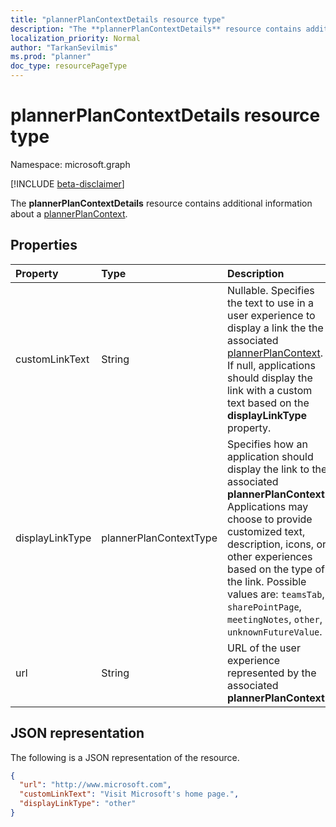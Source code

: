 ```yaml
---
title: "plannerPlanContextDetails resource type"
description: "The **plannerPlanContextDetails** resource contains additional information about a plannerPlanContext."
localization_priority: Normal
author: "TarkanSevilmis"
ms.prod: "planner"
doc_type: resourcePageType
---
```


# plannerPlanContextDetails resource type

Namespace: microsoft.graph

[!INCLUDE [beta-disclaimer](../../includes/beta-disclaimer.md)]

The **plannerPlanContextDetails** resource contains additional information about a [plannerPlanContext](plannerplancontext.md).

## Properties
| Property	   | Type	|Description|
|:---------------|:--------|:----------|
|customLinkText|String|Nullable. Specifies the text to use in a user experience to display a link the the associated [plannerPlanContext](plannerplancontext.md). If null, applications should display the link with a custom text based on the **displayLinkType** property.|
|displayLinkType|plannerPlanContextType|Specifies how an application should display the link to the associated **plannerPlanContext**. Applications may choose to provide customized text, description, icons, or other experiences based on the type of the link. Possible values are: `teamsTab`, `sharePointPage`, `meetingNotes`, `other`, `unknownFutureValue`.|
|url|String|URL of the user experience represented by the associated **plannerPlanContext**. |

## JSON representation

The following is a JSON representation of the resource.

<!-- {
  "blockType": "resource",
  "optionalProperties": [

  ],
  "@odata.type": "microsoft.graph.plannerPlanContextDetails"
}-->

```json
{
  "url": "http://www.microsoft.com",
  "customLinkText": "Visit Microsoft's home page.",
  "displayLinkType": "other"
}

```

<!-- uuid: 8fcb5dbc-d5aa-4681-8e31-b001d5168d79
2015-10-25 14:57:30 UTC -->
<!--
{
  "type": "#page.annotation",
  "description": "plannerPlanContextDetails resource",
  "keywords": "",
  "section": "documentation",
  "tocPath": "",
  "suppressions": []
}
-->


